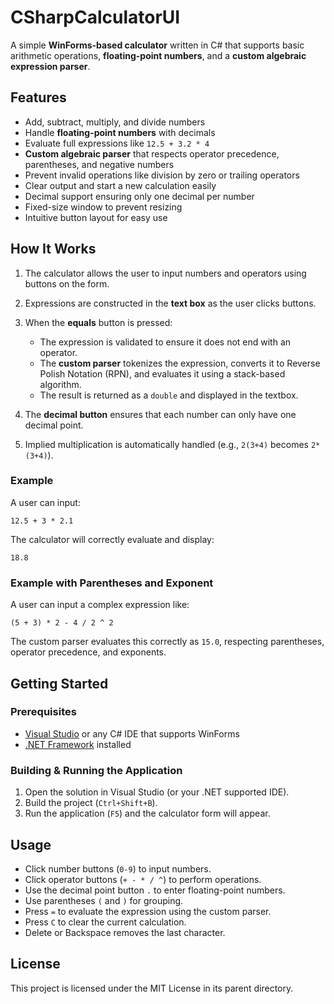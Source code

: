 # CSharpCalculatorUI

A simple **WinForms-based calculator** written in C# that supports basic arithmetic operations, **floating-point numbers**, and a **custom algebraic expression parser**.

## Features

* Add, subtract, multiply, and divide numbers
* Handle **floating-point numbers** with decimals
* Evaluate full expressions like `12.5 + 3.2 * 4`
* **Custom algebraic parser** that respects operator precedence, parentheses, and negative numbers
* Prevent invalid operations like division by zero or trailing operators
* Clear output and start a new calculation easily
* Decimal support ensuring only one decimal per number
* Fixed-size window to prevent resizing
* Intuitive button layout for easy use

## How It Works

1. The calculator allows the user to input numbers and operators using buttons on the form.
2. Expressions are constructed in the **text box** as the user clicks buttons.
3. When the **equals** button is pressed:

   * The expression is validated to ensure it does not end with an operator.
   * The **custom parser** tokenizes the expression, converts it to Reverse Polish Notation (RPN), and evaluates it using a stack-based algorithm.
   * The result is returned as a `double` and displayed in the textbox.
4. The **decimal button** ensures that each number can only have one decimal point.
5. Implied multiplication is automatically handled (e.g., `2(3+4)` becomes `2*(3+4)`).

### Example

A user can input:

```
12.5 + 3 * 2.1
```

The calculator will correctly evaluate and display:

```
18.8
```

### Example with Parentheses and Exponent

A user can input a complex expression like:

```
(5 + 3) * 2 - 4 / 2 ^ 2
```

The custom parser evaluates this correctly as `15.0`, respecting parentheses, operator precedence, and exponents.

## Getting Started

### Prerequisites

* [Visual Studio](https://visualstudio.microsoft.com/) or any C# IDE that supports WinForms
* [.NET Framework](https://dotnet.microsoft.com/download/dotnet-framework) installed

### Building & Running the Application

1. Open the solution in Visual Studio (or your .NET supported IDE).
2. Build the project (`Ctrl+Shift+B`).
3. Run the application (`F5`) and the calculator form will appear.

## Usage

* Click number buttons (`0-9`) to input numbers.
* Click operator buttons (`+ - * / ^`) to perform operations.
* Use the decimal point button `.` to enter floating-point numbers.
* Use parentheses `(` and `)` for grouping.
* Press `=` to evaluate the expression using the custom parser.
* Press `C` to clear the current calculation.
* Delete or Backspace removes the last character.

## License

This project is licensed under the MIT License in its parent directory.
